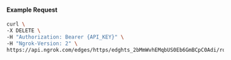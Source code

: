 <!-- Code generated for API Clients. DO NOT EDIT. -->

#### Example Request

```bash
curl \
-X DELETE \
-H "Authorization: Bearer {API_KEY}" \
-H "Ngrok-Version: 2" \
https://api.ngrok.com/edges/https/edghts_2bMmWvhEMqbUS0Eb6GmBCpC0Adi/routes/edghtsrt_2bMmWuaTEZpRuW0CiiMX4rlfFFO/backend
```
